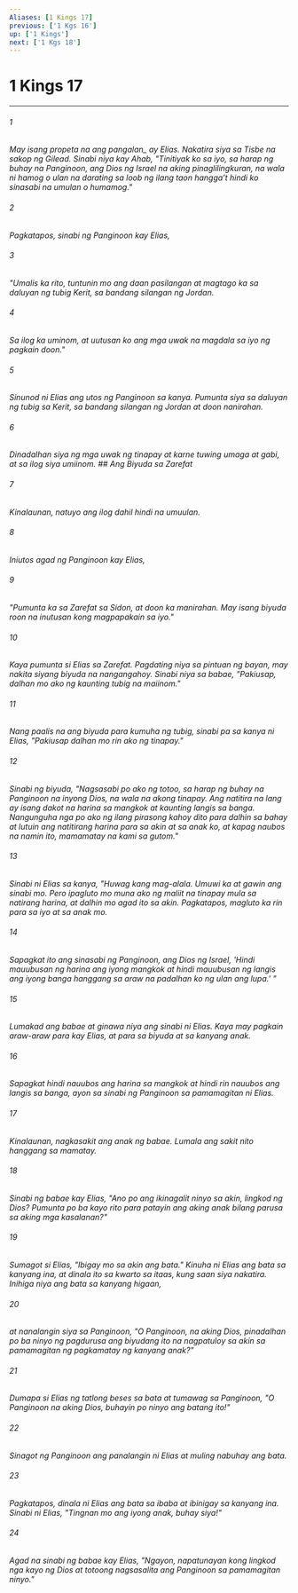 ```yaml
---
Aliases: [1 Kings 17]
previous: ['1 Kgs 16']
up: ['1 Kings']
next: ['1 Kgs 18']
---
```

# 1 Kings 17

***






















###### 1 










<i class="trans-change">May isang propeta na ang pangalan_ ay Elias. Nakatira siya sa Tisbe na sakop ng Gilead. Sinabi niya kay Ahab, "Tinitiyak ko sa iyo, sa harap ng buhay na Panginoon, ang Dios ng Israel na aking pinaglilingkuran, na wala ni hamog o ulan na darating sa loob ng ilang taon hanggaʼt hindi ko sinasabi na umulan o humamog." 





















###### 2 










Pagkatapos, sinabi ng Panginoon kay Elias, 





















###### 3 










"Umalis ka rito, tuntunin mo ang daan pasilangan at magtago ka sa daluyan ng tubig Kerit, sa bandang silangan ng Jordan. 





















###### 4 










Sa ilog ka uminom, at uutusan ko ang mga uwak na magdala sa iyo ng pagkain doon." 





















###### 5 










Sinunod ni Elias ang utos ng Panginoon sa kanya. Pumunta siya sa daluyan ng tubig sa Kerit, sa bandang silangan ng Jordan at doon nanirahan. 





















###### 6 










Dinadalhan siya ng mga uwak ng tinapay at karne tuwing umaga at gabi, at sa ilog siya umiinom. ## Ang Biyuda sa Zarefat 





















###### 7 










Kinalaunan, natuyo ang ilog dahil hindi na umuulan. 





















###### 8 










Iniutos agad ng Panginoon kay Elias, 





















###### 9 










"Pumunta ka sa Zarefat sa Sidon, at doon ka manirahan. May isang biyuda roon na inutusan kong magpapakain sa iyo." 





















###### 10 










Kaya pumunta si Elias sa Zarefat. Pagdating niya sa pintuan ng bayan, may nakita siyang biyuda na nangangahoy. Sinabi niya sa babae, "Pakiusap, dalhan mo ako ng kaunting tubig na maiinom." 





















###### 11 










Nang paalis na ang biyuda para kumuha ng tubig, sinabi pa sa kanya ni Elias, "Pakiusap dalhan mo rin ako ng tinapay." 





















###### 12 










Sinabi ng biyuda, "Nagsasabi po ako ng totoo, sa harap ng buhay na Panginoon na inyong Dios, na wala na akong tinapay. Ang natitira na lang ay isang dakot na harina sa mangkok at kaunting langis sa banga. Nangunguha nga po ako ng ilang pirasong kahoy dito para dalhin sa bahay at lutuin ang natitirang harina para sa akin at sa anak ko, at kapag naubos na namin ito, mamamatay na kami sa gutom." 





















###### 13 










Sinabi ni Elias sa kanya, "Huwag kang mag-alala. Umuwi ka at gawin ang sinabi mo. Pero ipagluto mo muna ako ng maliit na tinapay mula sa natirang harina, at dalhin mo agad ito sa akin. Pagkatapos, magluto ka rin para sa iyo at sa anak mo. 





















###### 14 










Sapagkat ito ang sinasabi ng Panginoon, ang Dios ng Israel, 'Hindi mauubusan ng harina ang iyong mangkok at hindi mauubusan ng langis ang iyong banga hanggang sa araw na padalhan ko ng ulan ang lupa.' " 





















###### 15 










Lumakad ang babae at ginawa niya ang sinabi ni Elias. Kaya may pagkain araw-araw para kay Elias, at para sa biyuda at sa kanyang anak. 





















###### 16 










Sapagkat hindi nauubos ang harina sa mangkok at hindi rin nauubos ang langis sa banga, ayon sa sinabi ng Panginoon sa pamamagitan ni Elias. 





















###### 17 










Kinalaunan, nagkasakit ang anak ng babae. Lumala ang sakit nito hanggang sa mamatay. 





















###### 18 










Sinabi ng babae kay Elias, "Ano po ang ikinagalit ninyo sa akin, lingkod ng Dios? Pumunta po ba kayo rito para patayin ang aking anak bilang parusa sa aking mga kasalanan?" 





















###### 19 










Sumagot si Elias, "Ibigay mo sa akin ang bata." Kinuha ni Elias ang bata sa kanyang ina, at dinala ito sa kwarto sa itaas, kung saan siya nakatira. Inihiga niya ang bata sa kanyang higaan, 





















###### 20 










at nanalangin siya sa Panginoon, "O Panginoon, na aking Dios, pinadalhan po ba ninyo ng pagdurusa ang biyudang ito na nagpatuloy sa akin sa pamamagitan ng pagkamatay ng kanyang anak?" 





















###### 21 










Dumapa si Elias ng tatlong beses sa bata at tumawag sa Panginoon, "O Panginoon na aking Dios, buhayin po ninyo ang batang ito!" 





















###### 22 










Sinagot ng Panginoon ang panalangin ni Elias at muling nabuhay ang bata. 





















###### 23 










Pagkatapos, dinala ni Elias ang bata sa ibaba at ibinigay sa kanyang ina. Sinabi ni Elias, "Tingnan mo ang iyong anak, buhay siya!" 





















###### 24 










Agad na sinabi ng babae kay Elias, "Ngayon, napatunayan kong lingkod nga kayo ng Dios at totoong nagsasalita ang Panginoon sa pamamagitan ninyo."

